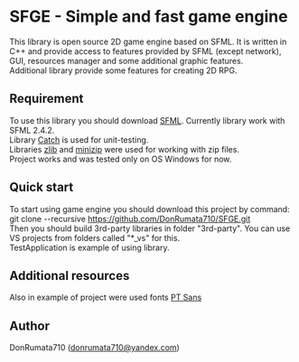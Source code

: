 # SFGE - Simple and fast game engine

This library is open source 2D game engine based on SFML. It is written in C++ and provide access to features provided by SFML (except network), GUI, resources manager and some additional graphic features.<br>
Additional library provide some features for creating 2D RPG.<br>

## Requirement
To use this library you should download [SFML](http://www.sfml-dev.org/download.php). Currently library work with SFML 2.4.2.<br>
Library [Catch](https://github.com/philsquared/Catch) is used for unit-testing.<br>
Libraries [zlib](https://github.com/madler/zlib) and [minizip](https://github.com/nmoinvaz/minizip) were used for working with zip files.<br>
Project works and was tested only on OS Windows for now.<br>

## Quick start
To start using game engine you should download this project by command:<br>
git clone --recursive https://github.com/DonRumata710/SFGE.git<br>
Then you should build 3rd-party libraries in folder "3rd-party". You can use VS projects from folders called "*_vs" for this.<br>
TestApplication is example of using library.<br>

## Additional resources
Also in example of project were used fonts [PT Sans](https://fonts.google.com/)<br>

## Author
DonRumata710 (donrumata710@yandex.com)<br>
